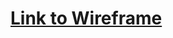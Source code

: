 # [Link to Wireframe](https://www.figma.com/design/PqPNShowHERZ9eMra4szP5/Green-Thumb-Wireframe?node-id=35-2076&t=iPDtnirJav8s9i1Q-1)
